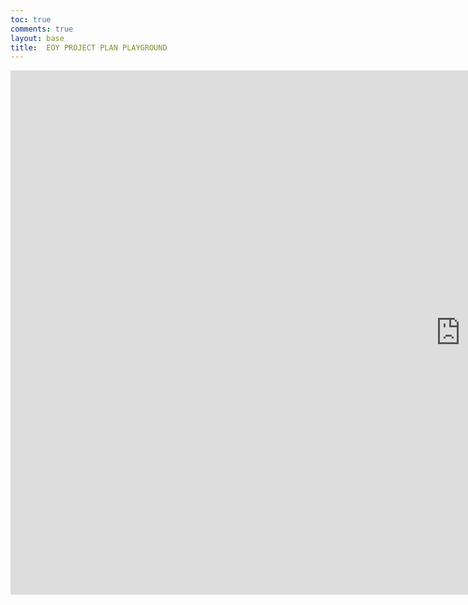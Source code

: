 ```yaml
---
toc: true
comments: true
layout: base
title:  EOY PROJECT PLAN PLAYGROUND
---
```


<iframe src="https://docs.google.com/presentation/d/e/2PACX-1vQK5p5TLgGh85hMJo8wVSLCEyTIuQVl2JLnvrAz0_FZ5j_AK4mjX-MGIh6EJS9AGnMxfFpjfVoNjsZW/embed?start=true&loop=false&delayms=10000" frameborder="0" width="1440" height="839" allowfullscreen="true" mozallowfullscreen="true" webkitallowfullscreen="true"></iframe>